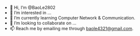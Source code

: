 - 👋 Hi, I’m @BaoLe2802
- 👀 I’m interested in ...
- 🌱 I’m currently learning Computer Network & Communication.
- 💞️ I’m looking to collaborate on ...
- 📫 Reach me by emailing me through baole4321@gmail.com.

<!---
BaoLe2802/BaoLe2802 is a ✨ special ✨ repository because its `README.md` (this file) appears on your GitHub profile.
You can click the Preview link to take a look at your changes.
--->
